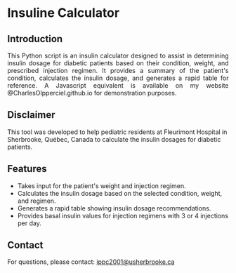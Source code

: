 # Insuline Calculator

## Introduction
<p align="justify"> This Python script is an insulin calculator designed to assist in determining insulin dosage for diabetic patients based on their condition, weight, and prescribed injection regimen. It provides a summary of the patient's condition, calculates the insulin dosage, and generates a rapid table for reference. A Javascript equivalent is available on my website @CharlesOIpperciel.github.io for demonstration purposes.</p>

## Disclaimer
This tool was developed to help pediatric residents at Fleurimont Hospital in Sherbrooke, Québec, Canada to calculate the insulin dosages for diabetic patients.

## Features
- Takes input for the patient's weight and injection regimen.
- Calculates the insulin dosage based on the selected condition, weight, and regimen.
- Generates a rapid table showing insulin dosage recommendations.
- Provides basal insulin values for injection regimens with 3 or 4 injections per day.

## Contact
For questions, please contact: ippc2001@usherbrooke.ca

